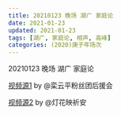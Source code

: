 ```yaml
---
title: 20210123 晚场 湖广 家庭论
date: 2021-01-23
updated: 2021-01-23
tags: [湖广, 家庭论, 相声, 高峰] 
categories: (2020)庚子年场次
---
```

20210123 晚场 湖广 家庭论 



[视频源1](https://weibo.com/6574451359/JEyzvjjmt) by @栾云平粉丝团后援会

[视频源2](https://m.weibo.cn/status/4596664407176724?)  by @灯花映祈安